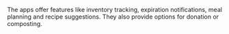 The apps offer features like inventory tracking, expiration notifications, meal planning and recipe suggestions. They also provide options for donation or composting.
